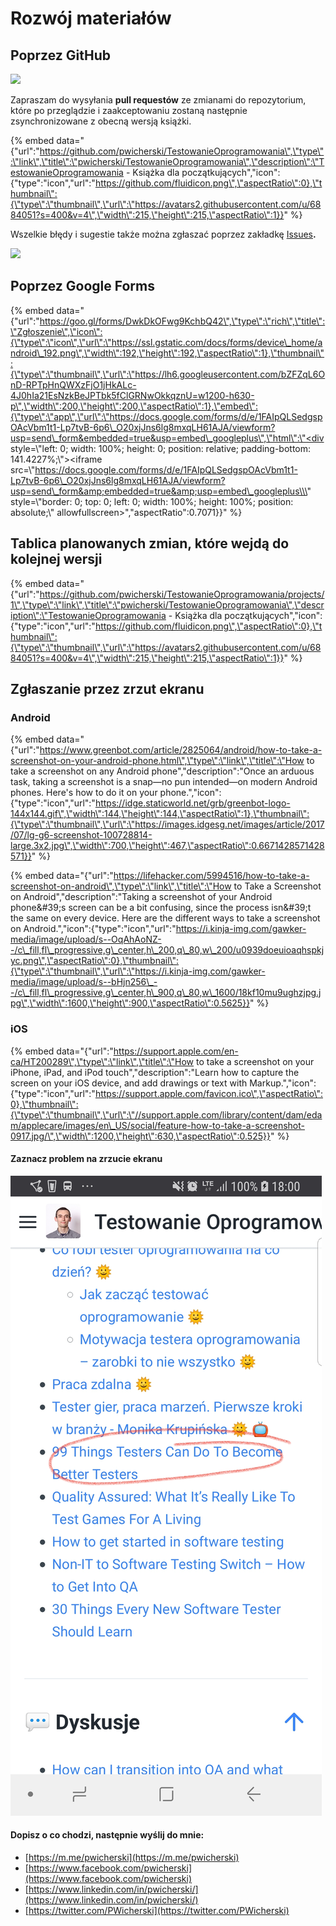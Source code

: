 # Rozwój materiałów

## Poprzez GitHub

![](.gitbook/assets/editodgithub.PNG)

Zapraszam do wysyłania **pull requestów** ze zmianami do repozytorium, które po przeglądzie i zaakceptowaniu zostaną następnie zsynchronizowane z obecną wersją książki.

{% embed data="{\"url\":\"https://github.com/pwicherski/TestowanieOprogramowania\",\"type\":\"link\",\"title\":\"pwicherski/TestowanieOprogramowania\",\"description\":\"TestowanieOprogramowania - Książka dla początkujących\",\"icon\":{\"type\":\"icon\",\"url\":\"https://github.com/fluidicon.png\",\"aspectRatio\":0},\"thumbnail\":{\"type\":\"thumbnail\",\"url\":\"https://avatars2.githubusercontent.com/u/6884051?s=400&v=4\",\"width\":215,\"height\":215,\"aspectRatio\":1}}" %}

Wszelkie błędy i sugestie także można zgłaszać poprzez zakładkę [Issues](https://github.com/pwicherski/TestowanieOprogramowania/issues)**.**

![](.gitbook/assets/screen-shot-2018-07-16-at-17.23.59.png)

## Poprzez Google Forms

{% embed data="{\"url\":\"https://goo.gl/forms/DwkDkOFwg9KchbQ42\",\"type\":\"rich\",\"title\":\"Zgłoszenie\",\"icon\":{\"type\":\"icon\",\"url\":\"https://ssl.gstatic.com/docs/forms/device\_home/android\_192.png\",\"width\":192,\"height\":192,\"aspectRatio\":1},\"thumbnail\":{\"type\":\"thumbnail\",\"url\":\"https://lh6.googleusercontent.com/bZFZqL6OnD-RPTpHnQWXzFjO1jHkALc-4J0hIa21EsNzkBeJPTbk5fClGRNwOkkqznU=w1200-h630-p\",\"width\":200,\"height\":200,\"aspectRatio\":1},\"embed\":{\"type\":\"app\",\"url\":\"https://docs.google.com/forms/d/e/1FAIpQLSedgspOAcVbm1t1-Lp7tvB-6p6\_O20xjJns6lg8mxqLH61AJA/viewform?usp=send\_form&embedded=true&usp=embed\_googleplus\",\"html\":\"<div style=\\\"left: 0; width: 100%; height: 0; position: relative; padding-bottom: 141.4227%;\\\"><iframe src=\\\"https://docs.google.com/forms/d/e/1FAIpQLSedgspOAcVbm1t1-Lp7tvB-6p6\_O20xjJns6lg8mxqLH61AJA/viewform?usp=send\_form&amp;embedded=true&amp;usp=embed\_googleplus\\\" style=\\\"border: 0; top: 0; left: 0; width: 100%; height: 100%; position: absolute;\\\" allowfullscreen></iframe></div>\",\"aspectRatio\":0.7071}}" %}

## Tablica planowanych zmian, które wejdą do kolejnej wersji

{% embed data="{\"url\":\"https://github.com/pwicherski/TestowanieOprogramowania/projects/1\",\"type\":\"link\",\"title\":\"pwicherski/TestowanieOprogramowania\",\"description\":\"TestowanieOprogramowania - Książka dla początkujących\",\"icon\":{\"type\":\"icon\",\"url\":\"https://github.com/fluidicon.png\",\"aspectRatio\":0},\"thumbnail\":{\"type\":\"thumbnail\",\"url\":\"https://avatars2.githubusercontent.com/u/6884051?s=400&v=4\",\"width\":215,\"height\":215,\"aspectRatio\":1}}" %}

## Zgłaszanie przez zrzut ekranu

### Android

{% embed data="{\"url\":\"https://www.greenbot.com/article/2825064/android/how-to-take-a-screenshot-on-your-android-phone.html\",\"type\":\"link\",\"title\":\"How to take a screenshot on any Android phone\",\"description\":\"Once an arduous task, taking a screenshot is a snap—no pun intended—on modern Android phones. Here\'s how to do it on your phone.\",\"icon\":{\"type\":\"icon\",\"url\":\"https://idge.staticworld.net/grb/greenbot-logo-144x144.gif\",\"width\":144,\"height\":144,\"aspectRatio\":1},\"thumbnail\":{\"type\":\"thumbnail\",\"url\":\"https://images.idgesg.net/images/article/2017/07/lg-g6-screenshot-100728814-large.3x2.jpg\",\"width\":700,\"height\":467,\"aspectRatio\":0.6671428571428571}}" %}

{% embed data="{\"url\":\"https://lifehacker.com/5994516/how-to-take-a-screenshot-on-android\",\"type\":\"link\",\"title\":\"How to Take a Screenshot on Android\",\"description\":\"Taking a screenshot of your Android phone&\#39;s screen can be a bit confusing, since the process isn&\#39;t the same on every device. Here are the different ways to take a screenshot on Android.\",\"icon\":{\"type\":\"icon\",\"url\":\"https://i.kinja-img.com/gawker-media/image/upload/s--OqAhAoNZ--/c\_fill,fl\_progressive,g\_center,h\_200,q\_80,w\_200/u0939doeuioaqhspkjyc.png\",\"aspectRatio\":0},\"thumbnail\":{\"type\":\"thumbnail\",\"url\":\"https://i.kinja-img.com/gawker-media/image/upload/s--bHjn256\_--/c\_fill,fl\_progressive,g\_center,h\_900,q\_80,w\_1600/18kf10mu9ughzjpg.jpg\",\"width\":1600,\"height\":900,\"aspectRatio\":0.5625}}" %}

### iOS

{% embed data="{\"url\":\"https://support.apple.com/en-ca/HT200289\",\"type\":\"link\",\"title\":\"How to take a screenshot on your iPhone, iPad, and iPod touch\",\"description\":\"Learn how to capture the screen on your iOS device, and add drawings or text with Markup.\",\"icon\":{\"type\":\"icon\",\"url\":\"https://support.apple.com/favicon.ico\",\"aspectRatio\":0},\"thumbnail\":{\"type\":\"thumbnail\",\"url\":\"//support.apple.com/library/content/dam/edam/applecare/images/en\_US/social/feature-how-to-take-a-screenshot-0917.jpg/\",\"width\":1200,\"height\":630,\"aspectRatio\":0.525}}" %}

#### Zaznacz problem na zrzucie ekranu

![](.gitbook/assets/screenshot_20180724-180142_firefox.jpg)

#### Dopisz o co chodzi, następnie wyślij do mnie:

* [https://m.me/pwicherski](https://m.me/pwicherski)
* [https://www.facebook.com/pwicherski](https://www.facebook.com/pwicherski)
* [https://www.linkedin.com/in/pwicherski/](https://www.linkedin.com/in/pwicherski/)
* [https://twitter.com/PWicherski](https://twitter.com/PWicherski)

